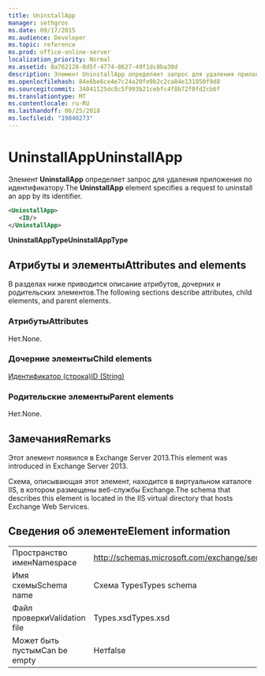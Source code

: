```yaml
---
title: UninstallApp
manager: sethgros
ms.date: 09/17/2015
ms.audience: Developer
ms.topic: reference
ms.prod: office-online-server
localization_priority: Normal
ms.assetid: 8a762128-8d5f-4774-8627-49f1dc8ba30d
description: Элемент UninstallApp определяет запрос для удаления приложения по идентификатору.
ms.openlocfilehash: 84e6be6ce4e7c24a20fe9b2c2ca84e131850f9d8
ms.sourcegitcommit: 34041125dc8c5f993b21cebfc4f8b72f0fd2cb6f
ms.translationtype: MT
ms.contentlocale: ru-RU
ms.lasthandoff: 06/25/2018
ms.locfileid: "19840273"
---
```

# <a name="uninstallapp"></a><span data-ttu-id="9c2cb-103">UninstallApp</span><span class="sxs-lookup"><span data-stu-id="9c2cb-103">UninstallApp</span></span>

<span data-ttu-id="9c2cb-104">Элемент **UninstallApp** определяет запрос для удаления приложения по идентификатору.</span><span class="sxs-lookup"><span data-stu-id="9c2cb-104">The **UninstallApp** element specifies a request to uninstall an app by its identifier.</span></span> 
  
```XML
<UninstallApp>
   <ID/>
</UninstallApp>
```

 <span data-ttu-id="9c2cb-105">**UninstallAppType**</span><span class="sxs-lookup"><span data-stu-id="9c2cb-105">**UninstallAppType**</span></span>
## <a name="attributes-and-elements"></a><span data-ttu-id="9c2cb-106">Атрибуты и элементы</span><span class="sxs-lookup"><span data-stu-id="9c2cb-106">Attributes and elements</span></span>

<span data-ttu-id="9c2cb-107">В разделах ниже приводится описание атрибутов, дочерних и родительских элементов.</span><span class="sxs-lookup"><span data-stu-id="9c2cb-107">The following sections describe attributes, child elements, and parent elements.</span></span>
  
### <a name="attributes"></a><span data-ttu-id="9c2cb-108">Атрибуты</span><span class="sxs-lookup"><span data-stu-id="9c2cb-108">Attributes</span></span>

<span data-ttu-id="9c2cb-109">Нет.</span><span class="sxs-lookup"><span data-stu-id="9c2cb-109">None.</span></span>
  
### <a name="child-elements"></a><span data-ttu-id="9c2cb-110">Дочерние элементы</span><span class="sxs-lookup"><span data-stu-id="9c2cb-110">Child elements</span></span>

[<span data-ttu-id="9c2cb-111">Идентификатор (строка)</span><span class="sxs-lookup"><span data-stu-id="9c2cb-111">ID (String)</span></span>](id-string.md)
  
### <a name="parent-elements"></a><span data-ttu-id="9c2cb-112">Родительские элементы</span><span class="sxs-lookup"><span data-stu-id="9c2cb-112">Parent elements</span></span>

<span data-ttu-id="9c2cb-113">Нет.</span><span class="sxs-lookup"><span data-stu-id="9c2cb-113">None.</span></span>
  
## <a name="remarks"></a><span data-ttu-id="9c2cb-114">Замечания</span><span class="sxs-lookup"><span data-stu-id="9c2cb-114">Remarks</span></span>

<span data-ttu-id="9c2cb-115">Этот элемент появился в Exchange Server 2013.</span><span class="sxs-lookup"><span data-stu-id="9c2cb-115">This element was introduced in Exchange Server 2013.</span></span>
  
<span data-ttu-id="9c2cb-116">Схема, описывающая этот элемент, находится в виртуальном каталоге IIS, в котором размещены веб-службы Exchange.</span><span class="sxs-lookup"><span data-stu-id="9c2cb-116">The schema that describes this element is located in the IIS virtual directory that hosts Exchange Web Services.</span></span>
  
## <a name="element-information"></a><span data-ttu-id="9c2cb-117">Сведения об элементе</span><span class="sxs-lookup"><span data-stu-id="9c2cb-117">Element information</span></span>

|||
|:-----|:-----|
|<span data-ttu-id="9c2cb-118">Пространство имен</span><span class="sxs-lookup"><span data-stu-id="9c2cb-118">Namespace</span></span>  <br/> |http://schemas.microsoft.com/exchange/services/2006/types  <br/> |
|<span data-ttu-id="9c2cb-119">Имя схемы</span><span class="sxs-lookup"><span data-stu-id="9c2cb-119">Schema name</span></span>  <br/> |<span data-ttu-id="9c2cb-120">Схема Types</span><span class="sxs-lookup"><span data-stu-id="9c2cb-120">Types schema</span></span>  <br/> |
|<span data-ttu-id="9c2cb-121">Файл проверки</span><span class="sxs-lookup"><span data-stu-id="9c2cb-121">Validation file</span></span>  <br/> |<span data-ttu-id="9c2cb-122">Types.xsd</span><span class="sxs-lookup"><span data-stu-id="9c2cb-122">Types.xsd</span></span>  <br/> |
|<span data-ttu-id="9c2cb-123">Может быть пустым</span><span class="sxs-lookup"><span data-stu-id="9c2cb-123">Can be empty</span></span>  <br/> |<span data-ttu-id="9c2cb-124">Нет</span><span class="sxs-lookup"><span data-stu-id="9c2cb-124">false</span></span>  <br/> |
   

